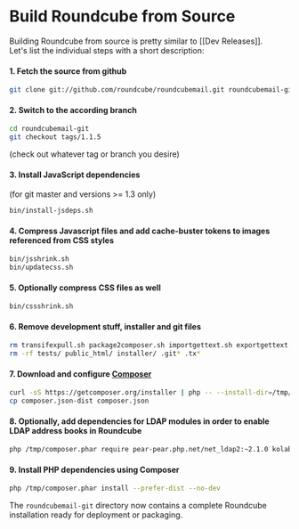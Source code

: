 # Build Roundcube from Source

Building Roundcube from source is pretty similar to [[Dev Releases]].  
Let's list the individual steps with a short description:

#### 1. Fetch the source from github

```sh
git clone git://github.com/roundcube/roundcubemail.git roundcubemail-git
```

#### 2. Switch to the according branch

```sh
cd roundcubemail-git
git checkout tags/1.1.5
```
(check out whatever tag or branch you desire)

#### 3. Install JavaScript dependencies

(for git master and versions >= 1.3 only)

```sh
bin/install-jsdeps.sh
```

#### 4. Compress Javascript files and add cache-buster tokens to images referenced from CSS styles

```sh
bin/jsshrink.sh
bin/updatecss.sh
```

#### 5. Optionally compress CSS files as well

```sh
bin/cssshrink.sh
```

#### 6. Remove development stuff, installer and git files

```sh
rm transifexpull.sh package2composer.sh importgettext.sh exportgettext.sh README.md INSTALL UPGRADING, LICENSE, CHANGELOG
rm -rf tests/ public_html/ installer/ .git* .tx*
```

#### 7. Download and configure [Composer](https://getcomposer.org)

```sh
curl -sS https://getcomposer.org/installer | php -- --install-dir=/tmp/
cp composer.json-dist composer.json
```

#### 8. Optionally, add dependencies for LDAP modules in order to enable LDAP address books in Roundcube

```sh
php /tmp/composer.phar require pear-pear.php.net/net_ldap2:~2.1.0 kolab/net_ldap3:dev-master --no-update
```

#### 9. Install PHP dependencies using Composer

```sh
php /tmp/composer.phar install --prefer-dist --no-dev
```

The `roundcubemail-git` directory now contains a complete Roundcube installation ready for deployment or packaging.
